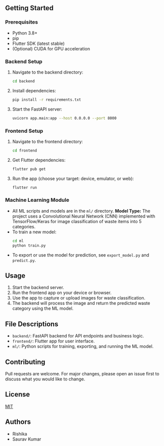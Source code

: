
## Getting Started

### Prerequisites

- Python 3.8+
- pip
- Flutter SDK (latest stable)
- (Optional) CUDA for GPU acceleration

### Backend Setup

1. Navigate to the backend directory:
    ```sh
    cd backend
    ```
2. Install dependencies:
    ```sh
    pip install -r requirements.txt
    ```
3. Start the FastAPI server:
    ```sh
    uvicorn app.main:app --host 0.0.0.0 --port 8000
    ```

### Frontend Setup

1. Navigate to the frontend directory:
    ```sh
    cd frontend
    ```
2. Get Flutter dependencies:
    ```sh
    flutter pub get
    ```
3. Run the app (choose your target: device, emulator, or web):
    ```sh
    flutter run
    ```

### Machine Learning Module

- All ML scripts and models are in the `ml/` directory.
**Model Type:** The project uses a Convolutional Neural Network (CNN) implemented with TensorFlow/Keras for image classification of waste items into 5 categories.
- To train a new model:
    ```sh
    cd ml
    python train.py
    ```
- To export or use the model for prediction, see `export_model.py` and `predict.py`.

## Usage

1. Start the backend server.
2. Run the frontend app on your device or browser.
3. Use the app to capture or upload images for waste classification.
4. The backend will process the image and return the predicted waste category using the ML model.

## File Descriptions

- `backend/`: FastAPI backend for API endpoints and business logic.
- `frontend/`: Flutter app for user interface.
- `ml/`: Python scripts for training, exporting, and running the ML model.

## Contributing

Pull requests are welcome. For major changes, please open an issue first to discuss what you would like to change.

## License

[MIT](LICENSE)

## Authors

- Rishika
- Saurav Kumar

